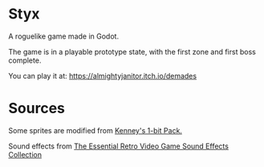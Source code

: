 # Styx

A roguelike game made in Godot.

The game is in a playable prototype state, with the first zone and first boss complete.

You can play it at: <https://almightyjanitor.itch.io/demades>



# Sources

Some sprites are modified from [Kenney's 1-bit Pack.](https://kenney.nl/assets/bit-pack)

Sound effects from [The Essential Retro Video Game Sound Effects Collection](https://opengameart.org/content/512-sound-effects-8-bit-style)